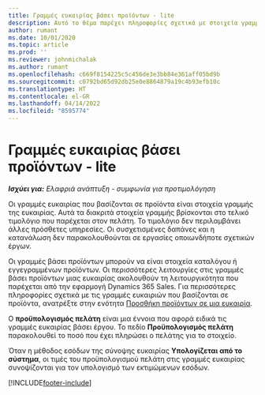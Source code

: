 ```yaml
---
title: Γραμμές ευκαιρίας βάσει προϊόντων - lite
description: Αυτό το θέμα παρέχει πληροφορίες σχετικά με στοιχεία γραμμών ευκαιρίας βάσει προϊόντων στο Project Operations.
author: rumant
ms.date: 10/01/2020
ms.topic: article
ms.prod: ''
ms.reviewer: johnmichalak
ms.author: rumant
ms.openlocfilehash: c669f8154225c5c456de3e3bb84e361aff05bd9b
ms.sourcegitcommit: c0792bd65d92db25e0e8864879a19c4b93efb10c
ms.translationtype: HT
ms.contentlocale: el-GR
ms.lasthandoff: 04/14/2022
ms.locfileid: "8595774"
---
```

# <a name="product-based-opportunity-lines---lite"></a>Γραμμές ευκαιρίας βάσει προϊόντων - lite

_**Ισχύει για:** Ελαφριά ανάπτυξη - συμφωνία για προτιμολόγηση_

Οι γραμμές ευκαιρίας που βασίζονται σε προϊόντα είναι στοιχεία γραμμής της ευκαιρίας. Αυτά τα διακριτά στοιχεία γραμμής βρίσκονται στο τελικό τιμολόγιο που παρέχεται στον πελάτη. Το τιμολόγιο δεν περιλαμβάνει άλλες πρόσθετες υπηρεσίες. Οι συσχετισμένες δαπάνες και η κατανάλωση δεν παρακολουθούνται σε εργασίες οποιωνδήποτε σχετικών έργων.

Οι γραμμές βάσει προϊόντων μπορούν να είναι στοιχεία καταλόγου ή εγγεγραμμένων προϊόντων. Οι περισσότερες λειτουργίες στις γραμμές βάσει προϊόντων μιας ευκαιρίας ακολουθούν τη λειτουργικότητα που παρέχεται από την εφαρμογή Dynamics 365 Sales. Για περισσότερες πληροφορίες σχετικά με τις γραμμές ευκαιριών που βασίζονται σε προϊόντα, ανατρέξτε στην ενότητα [Προσθήκη προϊόντων σε μια ευκαιρία](/dynamics365/sales-enterprise/add-products-opportunity).

Ο **προϋπολογισμός πελάτη** είναι μια έννοια που αφορά ειδικά τις γραμμές ευκαιρίας βάσει έργου. Το πεδίο **Προϋπολογισμός πελάτη** παρακολουθεί το ποσό που έχει πληρώσει ο πελάτης για το στοιχείο.

Όταν η μέθοδος εσόδων της σύνοψης ευκαιρίας **Υπολογίζεται από το σύστημα**, οι τιμές του προϋπολογισμού πελάτη στις γραμμές ευκαιρίας συνοψίζονται για τον υπολογισμό των εκτιμώμενων εσόδων. 



[!INCLUDE[footer-include](../../includes/footer-banner.md)]